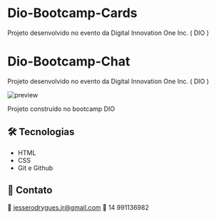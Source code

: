 # Dio-Bootcamp-Cards
Projeto desenvolvido no evento da  Digital Innovation One Inc. ( DIO )

# Dio-Bootcamp-Chat
Projeto desenvolvido no evento da  Digital Innovation One Inc. ( DIO )

![preview](preview/preview.jpg)


Projeto construído no bootcamp DIO


## 🛠 Tecnologias

- HTML
- CSS
- Git e Github

## 💛 Contato

📧 jesserodrygues.jr@gmail.com
📱 14 991136982
